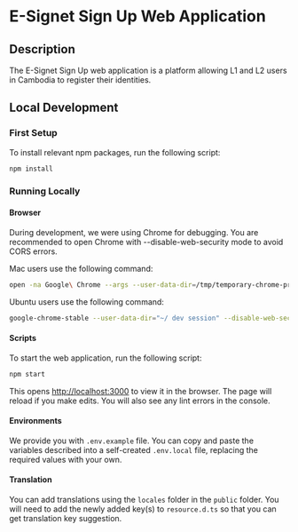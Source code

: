 # E-Signet Sign Up Web Application

## Description

The E-Signet Sign Up web application is a platform allowing L1 and L2 users in Cambodia to register their identities.

## Local Development

### First Setup

To install relevant npm packages, run the following script:

```bash
npm install
```

### Running Locally

#### Browser

During development, we were using Chrome for debugging. You are recommended to open Chrome with --disable-web-security mode to avoid CORS errors.

Mac users use the following command:

```bash
open -na Google\ Chrome --args --user-data-dir=/tmp/temporary-chrome-profile-dir --disable-web-security
```

Ubuntu users use the following command:

```bash
google-chrome-stable --user-data-dir="~/ dev session" --disable-web-security
```

#### Scripts

To start the web application, run the following script:

```bash
npm start
```

This opens [http://localhost:3000](http://localhost:3000) to view it in the browser. The page will reload if you make edits. You will also see any lint errors in the console.

#### Environments

We provide you with `.env.example` file. You can copy and paste the variables described into a self-created `.env.local` file, replacing the required values with your own.

#### Translation

You can add translations using the `locales` folder in the `public` folder. You will need to add the newly added key(s) to `resource.d.ts` so that you can get translation key suggestion.
